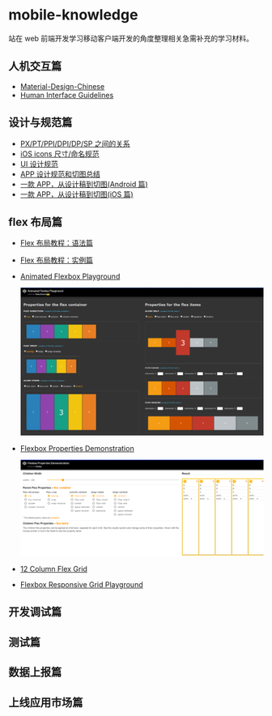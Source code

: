 # mobile-knowledge
站在 web 前端开发学习移动客户端开发的角度整理相关急需补充的学习材料。

## 人机交互篇
* [Material-Design-Chinese](https://github.com/zdhxiong/Material-Design-Chinese)
* [Human Interface Guidelines](https://developer.apple.com/design/human-interface-guidelines/ios/overview/themes/)

## 设计与规范篇
* [PX/PT/PPI/DPI/DP/SP 之间的关系](https://www.ui.cn/detail/194953.html)
* [iOS icons 尺寸/命名规范](https://www.ui.cn/detail/31352.html)
* [UI 设计规范](https://www.ui.cn/detail/98829.html)
* [APP 设计规范和切图总结](https://www.ui.cn/detail/88828.html)
* [一款 APP，从设计稿到切图(Android 篇)](https://www.ui.cn/detail/79573.html)
* [一款 APP，从设计稿到切图(iOS 篇)](https://www.ui.cn/detail/67329.html)

## flex 布局篇
* [Flex 布局教程：语法篇](http://www.ruanyifeng.com/blog/2015/07/flex-grammar.html)
* [Flex 布局教程：实例篇](http://www.ruanyifeng.com/blog/2015/07/flex-examples.html)
* [Animated Flexbox Playground](https://codepen.io/osublake/pen/dMLQJr)

    <img src="./assets/animated-flexbox-playground.png" width="600">

* [Flexbox Properties Demonstration](https://codepen.io/justd/pen/yydezN)

    <img src="./assets/flexbox-properties-demoinstration.png" width="600">

* [12 Column Flex Grid](https://codepen.io/nickelse/pen/MEWPwm)
* [Flexbox Responsive Grid Playground](https://codepen.io/marcolago/pen/lqGFb)

## 开发调试篇

## 测试篇

## 数据上报篇

## 上线应用市场篇